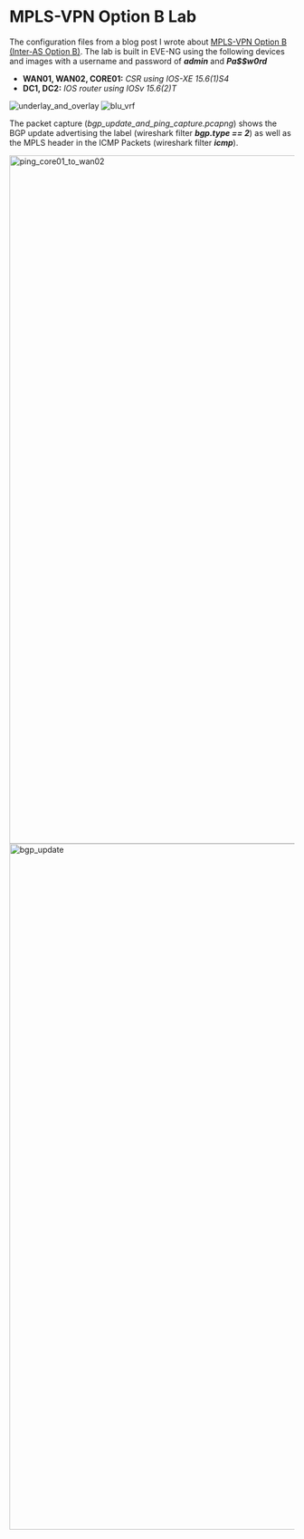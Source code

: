 # MPLS-VPN Option B Lab

The configuration files from a blog post I wrote about [MPLS-VPN Option B (Inter-AS Option B)](https://theworldsgonemad.net/2021/2022/mpls-vpn-optionb/). The lab is built in EVE-NG using the following devices and images with a username and password of ***admin*** and ***Pa$$w0rd***

- **WAN01, WAN02, CORE01:** *CSR using IOS-XE 15.6(1)S4*
- **DC1, DC2:** *IOS router using IOSv 15.6(2)T*

![underlay_and_overlay](https://user-images.githubusercontent.com/33333983/166149141-35377403-46cf-4ea5-b466-f7d783829f53.png)
![blu_vrf](https://user-images.githubusercontent.com/33333983/166149139-9d536fb0-fe87-4d30-98da-711757ec7a08.png)

The packet capture (*bgp_update_and_ping_capture.pcapng*) shows the BGP update advertising the label (wireshark filter ***bgp.type == 2***) as well as  the MPLS header in the ICMP Packets (wireshark filter ***icmp***). 

<img width="1215" alt="ping_core01_to_wan02" src="https://user-images.githubusercontent.com/33333983/166149143-55f6c800-a23d-4c0c-8e5a-13fe3c2e4bc6.png">
<img width="1211" alt="bgp_update" src="https://user-images.githubusercontent.com/33333983/166149145-df9f9927-fcef-4a20-87d8-332921cf9145.png">
